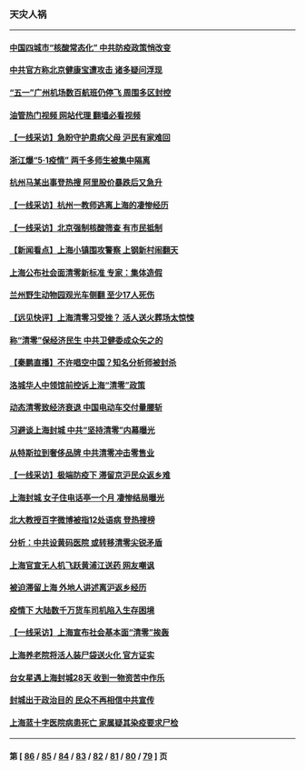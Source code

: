 ### 天灾人祸
---
#### [中国四城市“核酸常态化” 中共防疫政策悄改变](../../pages/ncid280/n13726393.md?05040445) 
#### [中共官方称北京健康宝遭攻击 诸多疑问浮现](../../pages/ncid280/n13726340.md?05040445) 
#### [“五一”广州机场数百航班仍停飞 周围多区封控](../../pages/ncid280/n13726321.md?05040445) 
#### [油管热门视频 网站代理 翻墙必看视频](http://209.222.30.114:81/youtube.html?05040445)
#### [【一线采访】急盼守护患病父母 沪民有家难回](../../pages/ncid280/n13726256.md?05040445) 
#### [浙江爆“5·1疫情” 两千多师生被集中隔离](../../pages/ncid280/n13726131.md?05040445) 
#### [杭州马某出事登热搜 阿里股价暴跌后又急升](../../pages/ncid280/n13726134.md?05040445) 
#### [【一线采访】杭州一教师逃离上海的凄惨经历](../../pages/ncid280/n13726132.md?05040445) 
#### [【一线采访】北京强制核酸筛查 有市民抵制](../../pages/ncid280/n13726039.md?05040445) 
#### [【新闻看点】上海小镇围攻警察 上钢新村闹翻天](../../pages/ncid280/n13725816.md?05040445) 
#### [上海公布社会面清零新标准 专家：集体造假](../../pages/ncid280/n13725902.md?05040445) 
#### [兰州野生动物园观光车侧翻 至少17人死伤](../../pages/ncid280/n13725869.md?05040445) 
#### [【远见快评】上海清零习受挫？ 活人送火葬场太惊悚](../../pages/ncid280/n13725813.md?05040445) 
#### [称“清零”保经济民生 中共卫健委成众矢之的](../../pages/ncid280/n13725665.md?05040445) 
#### [【秦鹏直播】不许唱空中国？知名分析师被封杀](../../pages/ncid280/n13725611.md?05040445) 
#### [洛城华人中领馆前控诉上海“清零”政策](../../pages/ncid280/n13725818.md?05040445) 
#### [动态清零致经济衰退 中国电动车交付量腰斩](../../pages/ncid280/n13725713.md?05040445) 
#### [习避谈上海封城 中共“坚持清零”内幕曝光](../../pages/ncid280/n13725471.md?05040445) 
#### [从特斯拉到奢侈品牌 中共清零冲击零售业](../../pages/ncid280/n13725698.md?05040445) 
#### [【一线采访】极端防疫下 滞留京沪民众返乡难](../../pages/ncid280/n13725538.md?05040445) 
#### [上海封城 女子住电话亭一个月 凄惨结局曝光](../../pages/ncid280/n13725610.md?05040445) 
#### [北大教授百字微博被指12处语病 登热搜榜](../../pages/ncid280/n13725381.md?05040445) 
#### [分析：中共设黄码医院 或转移清零尖锐矛盾](../../pages/ncid280/n13725533.md?05040445) 
#### [上海官宣无人机飞跃黄浦江送药 网友嘲讽](../../pages/ncid280/n13725468.md?05040445) 
#### [被迫滞留上海 外地人讲述离沪返乡经历](../../pages/ncid280/n13725331.md?05040445) 
#### [疫情下 大陆数千万货车司机陷入生存困境](../../pages/ncid280/n13725316.md?05040445) 
#### [【一线采访】上海宣布社会基本面“清零”挨轰](../../pages/ncid280/n13724972.md?05040445) 
#### [上海养老院将活人装尸袋送火化 官方证实](../../pages/ncid280/n13725095.md?05040445) 
#### [台女星遇上海封城28天 收到一物资苦中作乐](../../pages/ncid280/n13724986.md?05040445) 
#### [封城出于政治目的 民众不再相信中共宣传](../../pages/ncid280/n13724844.md?05040445) 
#### [上海蓝十字医院病患死亡 家属疑其染疫要求尸检](../../pages/ncid280/n13724866.md?05040445) 

---
#### 第 [ [86](./86.md?05040445) / [85](./85.md?05040445) / [84](./84.md?05040445) / [83](./83.md?05040445) / [82](./82.md?05040445) / [81](./81.md?05040445) / [80](./80.md?05040445) / [79](./79.md?05040445) ] 页
